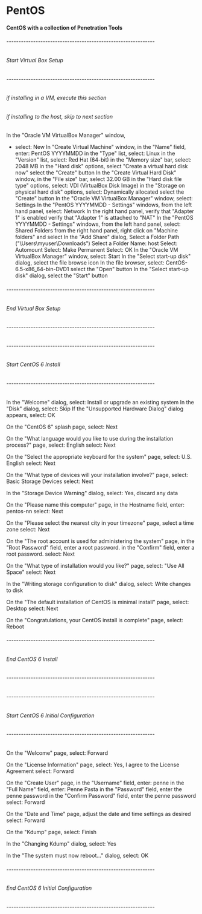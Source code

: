 # PentOS

#### CentOS with a collection of Penetration Tools

###### -------------------------------------------------------------
###### Start Virtual Box Setup
###### -------------------------------------------------------------
###### if installing in a VM, execute this section
###### if installing to the host, skip to next section
In the "Oracle VM VirtualBox Manager" window,
 - 	select: New
In "Create Virtual Machine" window, 
	in the "Name" field, enter: PentOS YYYYMMDD
	in the "Type" list, select: Linux
	in the "Version" list, select: Red Hat (64-bit)
	in the "Memory size" bar, select: 2048 MB
	in the "Hard disk" options, select "Create a virtual hard disk now"
	select the "Create" button
In the "Create Virtual Hard Disk" window,
	in the "File size" bar, select 32.00 GB
	in the "Hard disk file type" options, select: VDI (VirtualBox Disk Image)
	in the "Storage on physical hard disk" options, select: Dynamically allocated
	select the "Create" button
In the "Oracle VM VirtualBox Manager" window,
	select: Settings
In the "PentOS YYYYMMDD - Settings" windows,
	from the left hand panel, select: Network
	In the right hand panel,
		verify that "Adapter 1" is enabled
		verify that "Adapter 1" is attached to "NAT"
In the "PentOS YYYYMMDD - Settings" windows,
	from the left hand panel, select: Shared Folders
	from the right hand panel, right click on "Machine folders" and select
In the "Add Share" dialog,
	Select a Folder Path ("\Users\myuser\Downloads")
	Select a Folder Name: host
	Select: Automount
	Select: Make Permanent
	Select: OK
In the "Oracle VM VirtualBox Manager" window,
	select: Start
In the "Select start-up disk" dialog,
	select the file browse icon
In the file browser, select: CentOS-6.5-x86_64-bin-DVD1
	select the "Open" button
In the "Select start-up disk" dialog,
	select the "Start" button
###### -------------------------------------------------------------
###### End Virtual Box Setup
###### -------------------------------------------------------------

###### -------------------------------------------------------------
###### Start CentOS 6 Install
###### -------------------------------------------------------------
In the "Welcome" dialog, select: Install or upgrade an existing system
In the "Disk" dialog, select: Skip
If the "Unsupported Hardware Dialog" dialog appears, select: OK

On the "CentOS 6" splash page, select: Next

On the "What language would you like to use during the installation process?" page, 
	select: English
	select: Next

On the "Select the appropriate keyboard for the system" page,
	select: U.S. English
	select: Next

On the "What type of devices will your installation involve?" page,
	select: Basic Storage Devices
	select: Next

In the "Storage Device Warning" dialog, 
	select: Yes, discard any data

On the "Please name this computer" page,
	in the Hostname field, enter: pentos-nn
	select: Next

On the "Please select the nearest city in your timezone" page,
	select a time zone
	select: Next

On the "The root account is used for administering the system" page, 
	in the "Root Password" field, enter a root password.
	in the "Confirm" field, enter a root password.
	select: Next

On the "What type of installation would you like?" page,
	select: "Use All Space"
	select: Next

In the "Writing storage configuration to disk" dialog,
	select: Write changes to disk

On the "The default installation of CentOS is minimal install" page,
	select: Desktop
	select: Next

On the "Congratulations, your CentOS install is complete" page,
	select: Reboot

###### -------------------------------------------------------------
###### End CentOS 6 Install
###### -------------------------------------------------------------

###### -------------------------------------------------------------
###### Start CentOS 6 Initial Configuration
###### -------------------------------------------------------------
On the "Welcome" page,
	select: Forward

On the "License Information" page,
	select: Yes, I agree to the License Agreement
	select: Forward

On the "Create User" page,
	in the "Username" field, enter: penne
	in the "Full Name" field, enter: Penne Pasta
	in the "Password" field, enter the penne password
	in the "Confirm Password" field, enter the penne password
	select: Forward
	
On the "Date and Time" page,
	adjust the date and time settings as desired
	select: Forward
	
On the "Kdump" page,
	select: Finish
	
In the "Changing Kdump" dialog,
	select: Yes

In the "The system must now reboot..." dialog,
	select: OK

###### -------------------------------------------------------------
###### End CentOS 6 Initial Configuration
###### -------------------------------------------------------------

